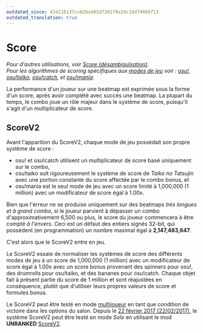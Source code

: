 ```yaml
---
outdated_since: 434116137cc02ba495d7201f9a2dc1dd74056f13
outdated_translation: true
---
```


# Score

*Pour d'autres utilisations, voir [Score (désambiguïsation)](/wiki/Disambiguation/Score).*\
*Pour les algorithmes de scoring spécifiques aux [modes de jeu](/wiki/Game_mode) voir : [osu!](osu!), [osu!taiko](osu!taiko), [osu!catch](osu!catch), et [osu!mania](osu!mania).*

La performance d'un joueur sur une beatmap est exprimée sous la forme d'un score, après avoir complété avec succès une beatmap.
La plupart du temps, le combo joue un rôle majeur dans le système de score, puisqu'il s'agit d'un multiplicateur de score.

## ScoreV2

Avant l'apparition du ScoreV2, chaque mode de jeu possédait son propre système de score :

- osu! et osu!catch utilisent un multiplicateur de score basé uniquement sur le combo,
- osu!taiko suit rigoureusement le système de score de *Taiko no Tatsujin* avec une portion constante du score affectée par le combo bonus, et
- osu!mania est le seul mode de jeu avec un score limité à 1,000,000 (1 million) avec un modificateur de score égal à 1.00x.

Bien que l'erreur ne se produise uniquement sur des beatmaps *très longues et à grand combo*, si le joueur parvient à dépasser un combo d'approximativement 6,500 ou plus, le score du joueur commencera à être compté *à l'envers*.
Ceci est un défaut des entiers signés 32-bit, qui possèdent (en programmation) un nombre maximal égal à **2,147,483,647**.

C'est alors que le ScoreV2 entre en jeu.

Le ScoreV2 essaie de normaliser les systèmes de score des différents modes de jeu à un score de 1,000,000 (1 million) avec un modificateur de score égal à 1.00x avec un score bonus provenant des spinners pour osu!, des drumrolls pour osu!taiko, et des bananes pour osu!catch.
Chaque objet fait à présent partie du score de 1 million et sont réajustées en conséquence, plutôt que d'utiliser leurs propres valeurs de score et formules bonus.

Le ScoreV2 peut être testé en mode [multijoueur](/wiki/Gameplay/Multiplayer) en tant que condition de victoire dans les options du salon.
Depuis le [22 février 2017 (22/02/2017)](https://osu.ppy.sh/home/changelog/stable40/20170222.3), le système ScoreV2 peut être testé en mode *Solo* en utilisant le mod **UNRANKED** [ScoreV2](/wiki/Game_modifier/ScoreV2).
